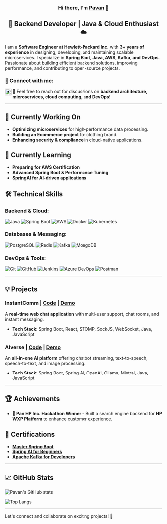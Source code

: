 <h3 align="center">
Hi there, I'm <a href="" target="_blank" rel="noreferrer">Pavan</a> 👋
</h3>

<h2 align="center">
🚀 Backend Developer | Java & Cloud Enthusiast ☁️
</h2> 

I am a **Software Engineer at Hewlett-Packard Inc.** with **3+ years of experience** in designing, developing, and maintaining scalable microservices. I specialize in **Spring Boot, Java, AWS, Kafka, and DevOps**. Passionate about building efficient backend solutions, improving performance, and contributing to open-source projects.

### 🔗 Connect with me:

<a href="https://www.linkedin.com/in/pavan-gupta-0bab91192/"><img align="left" src="https://raw.githubusercontent.com/yushi1007/yushi1007/main/images/linkedin.svg" alt="Pavan | LinkedIn" width="21px"/></a>
- 💬 Feel free to reach out for discussions on **backend architecture, microservices, cloud computing, and DevOps!**

---

## 🔭 Currently Working On
- **Optimizing microservices** for high-performance data processing.
- **Building an Ecommerce project** for clothing brand.
- **Enhancing security & compliance** in cloud-native applications.

## 🌱 Currently Learning
- **Preparing for AWS Certification**
- **Advanced Spring Boot & Performance Tuning**
- **SpringAI for AI-driven applications**

## 🛠️ Technical Skills

### Backend & Cloud:
![Java](https://img.shields.io/badge/Java-%23ED8B00.svg?style=for-the-badge&logo=openjdk&logoColor=white)
![Spring Boot](https://img.shields.io/badge/Spring%20Boot-%236DB33F.svg?style=for-the-badge&logo=spring&logoColor=white)
![AWS](https://img.shields.io/badge/AWS-%23FF9900.svg?style=for-the-badge&logo=amazon-aws&logoColor=white)
![Docker](https://img.shields.io/badge/Docker-%230db7ed.svg?style=for-the-badge&logo=docker&logoColor=white)
![Kubernetes](https://img.shields.io/badge/Kubernetes-%23326CE5.svg?style=for-the-badge&logo=kubernetes&logoColor=white)

### Databases & Messaging:
![PostgreSQL](https://img.shields.io/badge/PostgreSQL-%23316192.svg?style=for-the-badge&logo=postgresql&logoColor=white)
![Redis](https://img.shields.io/badge/Redis-%23DC382D.svg?style=for-the-badge&logo=redis&logoColor=white)
![Kafka](https://img.shields.io/badge/Kafka-%23000000.svg?style=for-the-badge&logo=apache-kafka&logoColor=white)
![MongoDB](https://img.shields.io/badge/MongoDB-%2347A248.svg?style=for-the-badge&logo=mongodb&logoColor=white)

### DevOps & Tools:
![Git](https://img.shields.io/badge/Git-%23F05033.svg?style=for-the-badge&logo=git&logoColor=white)
![GitHub](https://img.shields.io/badge/GitHub-%23121011.svg?style=for-the-badge&logo=github&logoColor=white)
![Jenkins](https://img.shields.io/badge/Jenkins-%23D24939.svg?style=for-the-badge&logo=jenkins&logoColor=white)
![Azure DevOps](https://img.shields.io/badge/Azure%20DevOps-%23007ACC.svg?style=for-the-badge&logo=azure-devops&logoColor=white)
![Postman](https://img.shields.io/badge/Postman-%23FF6C37.svg?style=for-the-badge&logo=postman&logoColor=white)

---

## 💡 Projects

### **InstantComm** | [Code](https://github.com/Pavangupta0407/chat_application_service) | [Demo](https://drive.google.com/file/d/1A0JCwIpfTuwico0vCIKnAagMW-j7e_9d/view?usp=drive_link)
A **real-time web chat application** with multi-user support, chat rooms, and instant messaging.
- **Tech Stack**: Spring Boot, React, STOMP, SockJS, WebSocket, Java, JavaScript

### **AIverse** | [Code](https://github.com/Pavangupta0407/openAi_demo) | [Demo](https://drive.google.com/file/d/1-Ya4WKsNGJdnOj78nmJdRCBIDJmbjKrZ/view?usp=drive_link)
An **all-in-one AI platform** offering chatbot streaming, text-to-speech, speech-to-text, and image processing.
- **Tech Stack**: Spring Boot, Spring AI, OpenAI, Ollama, Mistral, Java, JavaScript

---

## 🏆 Achievements
- **🏅 Pan HP Inc. Hackathon Winner** – Built a search engine backend for **HP WXP Platform** to enhance customer experience.

## 📜 Certifications
- **[Master Spring Boot](https://drive.google.com/file/d/1pGNLmme4gTXv3-_ofyRPdJLB-YSruXOK/view?usp=drive_link)**
- **[Spring AI for Beginners](https://drive.google.com/file/d/1taF5CaMz4Sd57frUCMfbOarVI-vSLxnm/view?usp=drive_link)**
- **[Apache Kafka for Developers](https://drive.google.com/file/d/1FphwN0tp-ezWa5rtbSM03-rWoGubA-fw/view?usp=drive_link)**

---

## 📈 GitHub Stats  

![Pavan's GitHub stats](https://github-readme-stats.vercel.app/api?username=Pavangupta0407&show_icons=true&theme=radical)

![Top Langs](https://github-readme-stats.vercel.app/api/top-langs/?username=Pavangupta0407&layout=compact&theme=radical)

---

Let's connect and collaborate on exciting projects! 🚀
